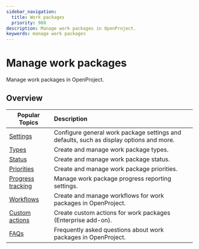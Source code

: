 ```yaml
---
sidebar_navigation:
  title: Work packages
  priority: 980
description: Manage work packages in OpenProject.
keywords: manage work packages
---
```

# Manage work packages

Manage work packages in OpenProject.

## Overview

| Popular Topics                                      | Description                                                  |
| --------------------------------------------------- | :----------------------------------------------------------- |
| [Settings](work-package-settings)                   | Configure general work package settings and defaults, such as display options and more. |
| [Types](work-package-types)                         | Create and manage work package types.                        |
| [Status](work-package-status)                       | Create and manage work package status.                       |
| [Priorities](work-package-priorites)                | Create and manage work package priorities.                   |
| [Progress tracking](work-package-progress-tracking) | Manage work package progress reporting settings.             |
| [Workflows](work-package-workflows)                 | Create and manage workflows for work packages in OpenProject. |
| [Custom actions](custom-actions)                    | Create custom actions for work packages (Enterprise add-on). |
| [FAQs](work-packages-faq)                           | Frequently asked questions about work packages in OpenProject. |
